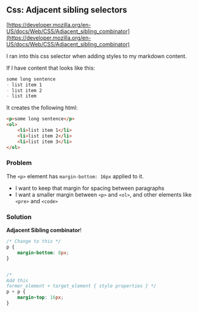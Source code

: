---
---
## Css: Adjacent sibling selectors

[https://developer.mozilla.org/en-US/docs/Web/CSS/Adjacent_sibling_combinator](https://developer.mozilla.org/en-US/docs/Web/CSS/Adjacent_sibling_combinator)

I ran into this css selector when adding styles to my markdown content.

If I have content that looks like this:


```md
some long sentence
- list item 1
- list item 2
- list item 
```

It creates the following html:

```html
<p>some long sentence</p>
<ol>
    <li>list item 1</li>
    <li>list item 2</li>
    <li>list item 3</li>
</ol>
```

### Problem
The `<p>` element has `margin-bottom: 16px` applied to it. 

- I want to keep that margin for spacing between paragraphs
- I want a smaller margin between `<p>` and `<ol>`, and other elements like `<pre>` and `<code>`

### Solution
**Adjacent Sibling combinator**!

```css
/* Change to this */
p {
    margin-bottom: 8px;
}


/* 
Add this
former_element + target_element { style properties } */
p + p {
    margin-top: 16px;
}
```

